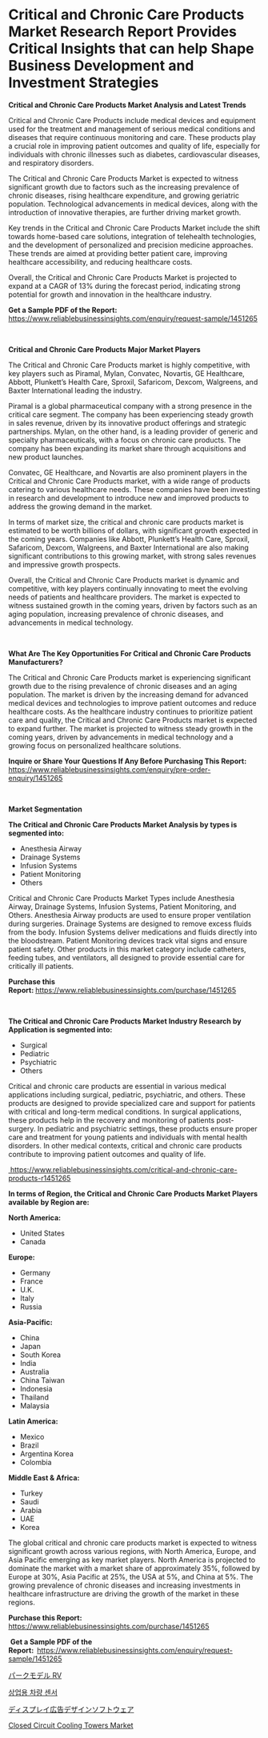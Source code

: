 <p><h1>Critical and Chronic Care Products Market Research Report Provides Critical Insights that can help Shape Business Development and Investment Strategies</h1></p><p><strong>Critical and Chronic Care Products Market Analysis and Latest Trends</strong></p>
<p><p>Critical and Chronic Care Products include medical devices and equipment used for the treatment and management of serious medical conditions and diseases that require continuous monitoring and care. These products play a crucial role in improving patient outcomes and quality of life, especially for individuals with chronic illnesses such as diabetes, cardiovascular diseases, and respiratory disorders.</p><p>The Critical and Chronic Care Products Market is expected to witness significant growth due to factors such as the increasing prevalence of chronic diseases, rising healthcare expenditure, and growing geriatric population. Technological advancements in medical devices, along with the introduction of innovative therapies, are further driving market growth.</p><p>Key trends in the Critical and Chronic Care Products Market include the shift towards home-based care solutions, integration of telehealth technologies, and the development of personalized and precision medicine approaches. These trends are aimed at providing better patient care, improving healthcare accessibility, and reducing healthcare costs.</p><p>Overall, the Critical and Chronic Care Products Market is projected to expand at a CAGR of 13% during the forecast period, indicating strong potential for growth and innovation in the healthcare industry.</p></p>
<p><strong>Get a Sample PDF of the Report:&nbsp;</strong> <a href="https://www.reliablebusinessinsights.com/enquiry/request-sample/1451265">https://www.reliablebusinessinsights.com/enquiry/request-sample/1451265</a></p>
<p>&nbsp;</p>
<p><strong>Critical and Chronic Care Products Major Market Players</strong></p>
<p><p>The Critical and Chronic Care Products market is highly competitive, with key players such as Piramal, Mylan, Convatec, Novartis, GE Healthcare, Abbott, Plunkett’s Health Care, Sproxil, Safaricom, Dexcom, Walgreens, and Baxter International leading the industry. </p><p>Piramal is a global pharmaceutical company with a strong presence in the critical care segment. The company has been experiencing steady growth in sales revenue, driven by its innovative product offerings and strategic partnerships. Mylan, on the other hand, is a leading provider of generic and specialty pharmaceuticals, with a focus on chronic care products. The company has been expanding its market share through acquisitions and new product launches.</p><p>Convatec, GE Healthcare, and Novartis are also prominent players in the Critical and Chronic Care Products market, with a wide range of products catering to various healthcare needs. These companies have been investing in research and development to introduce new and improved products to address the growing demand in the market.</p><p>In terms of market size, the critical and chronic care products market is estimated to be worth billions of dollars, with significant growth expected in the coming years. Companies like Abbott, Plunkett’s Health Care, Sproxil, Safaricom, Dexcom, Walgreens, and Baxter International are also making significant contributions to this growing market, with strong sales revenues and impressive growth prospects.</p><p>Overall, the Critical and Chronic Care Products market is dynamic and competitive, with key players continually innovating to meet the evolving needs of patients and healthcare providers. The market is expected to witness sustained growth in the coming years, driven by factors such as an aging population, increasing prevalence of chronic diseases, and advancements in medical technology.</p></p>
<p>&nbsp;</p>
<p><strong>What Are The Key Opportunities For Critical and Chronic Care Products Manufacturers?</strong></p>
<p><p>The Critical and Chronic Care Products market is experiencing significant growth due to the rising prevalence of chronic diseases and an aging population. The market is driven by the increasing demand for advanced medical devices and technologies to improve patient outcomes and reduce healthcare costs. As the healthcare industry continues to prioritize patient care and quality, the Critical and Chronic Care Products market is expected to expand further. The market is projected to witness steady growth in the coming years, driven by advancements in medical technology and a growing focus on personalized healthcare solutions.</p></p>
<p><strong>Inquire or Share Your Questions If Any Before Purchasing This Report:</strong> <a href="https://www.reliablebusinessinsights.com/enquiry/pre-order-enquiry/1451265">https://www.reliablebusinessinsights.com/enquiry/pre-order-enquiry/1451265</a></p>
<p>&nbsp;</p>
<p><strong>Market Segmentation</strong></p>
<p><strong>The Critical and Chronic Care Products Market Analysis by types is segmented into:</strong></p>
<p><ul><li>Anesthesia Airway</li><li>Drainage Systems</li><li>Infusion Systems</li><li>Patient Monitoring</li><li>Others</li></ul></p>
<p><p>Critical and Chronic Care Products Market Types include Anesthesia Airway, Drainage Systems, Infusion Systems, Patient Monitoring, and Others. Anesthesia Airway products are used to ensure proper ventilation during surgeries. Drainage Systems are designed to remove excess fluids from the body. Infusion Systems deliver medications and fluids directly into the bloodstream. Patient Monitoring devices track vital signs and ensure patient safety. Other products in this market category include catheters, feeding tubes, and ventilators, all designed to provide essential care for critically ill patients.</p></p>
<p><strong>Purchase this Report:&nbsp;</strong><a href="https://www.reliablebusinessinsights.com/purchase/1451265">https://www.reliablebusinessinsights.com/purchase/1451265</a></p>
<p>&nbsp;</p>
<p><strong>The Critical and Chronic Care Products Market Industry Research by Application is segmented into:</strong></p>
<p><ul><li>Surgical</li><li>Pediatric</li><li>Psychiatric</li><li>Others</li></ul></p>
<p><p>Critical and chronic care products are essential in various medical applications including surgical, pediatric, psychiatric, and others. These products are designed to provide specialized care and support for patients with critical and long-term medical conditions. In surgical applications, these products help in the recovery and monitoring of patients post-surgery. In pediatric and psychiatric settings, these products ensure proper care and treatment for young patients and individuals with mental health disorders. In other medical contexts, critical and chronic care products contribute to improving patient outcomes and quality of life.</p></p>
<p><a href="https://www.reliablebusinessinsights.com/critical-and-chronic-care-products-r1451265">&nbsp;https://www.reliablebusinessinsights.com/critical-and-chronic-care-products-r1451265</a></p>
<p><strong>In terms of Region, the Critical and Chronic Care Products Market Players available by Region are:</strong></p>
<p>
    <p> <strong> North America: </strong>
        <ul>
            <li>United States</li>
            <li>Canada</li>
        </ul>
        </p> 
    <p> <strong> Europe: </strong>
        <ul>
            <li>Germany</li>
            <li>France</li>
            <li>U.K.</li>
            <li>Italy</li>
            <li>Russia</li>
        </ul>
        </p> 
    <p> <strong> Asia-Pacific: </strong>
        <ul>
            <li>China</li>
            <li>Japan</li>
            <li>South Korea</li>
            <li>India</li>
            <li>Australia</li>
            <li>China Taiwan</li>
            <li>Indonesia</li>
            <li>Thailand</li>
            <li>Malaysia</li>
        </ul>
        </p> 
    <p> <strong> Latin America: </strong>
        <ul>
            <li>Mexico</li>
            <li>Brazil</li>
            <li>Argentina Korea</li>
            <li>Colombia</li>
        </ul>
        </p> 
    <p> <strong> Middle East & Africa: </strong>
        <ul>
            <li>Turkey</li>
            <li>Saudi</li>
            <li>Arabia</li>
            <li>UAE</li>
            <li>Korea</li>
        </ul>
    </p>
    </p>
<p><p>The global critical and chronic care products market is expected to witness significant growth across various regions, with North America, Europe, and Asia Pacific emerging as key market players. North America is projected to dominate the market with a market share of approximately 35%, followed by Europe at 30%, Asia Pacific at 25%, the USA at 5%, and China at 5%. The growing prevalence of chronic diseases and increasing investments in healthcare infrastructure are driving the growth of the market in these regions.</p></p>
<p><strong>Purchase this Report: </strong><a href="https://www.reliablebusinessinsights.com/purchase/1451265">https://www.reliablebusinessinsights.com/purchase/1451265</a></p>
<p>&nbsp;<strong>Get a Sample PDF of the Report:&nbsp;&nbsp;</strong><a href="https://www.reliablebusinessinsights.com/enquiry/request-sample/1451265">https://www.reliablebusinessinsights.com/enquiry/request-sample/1451265</a></p>
<p><strong></strong></p>
<p><p><a href="https://github.com/reliezer65/Market-Research-Report-List-2/blob/main/2141485166518.md">パークモデル RV</a></p><p><a href="https://github.com/DavidCarter19662022/Market-Research-Report-List-1/blob/main/1911354179700.md">상업용 차량 센서</a></p><p><a href="https://github.com/tanyaali3/Market-Research-Report-List-2/blob/main/4594731166519.md">ディスプレイ広告デザインソフトウェア</a></p><p><a href="https://github.com/ikahanika44/Market-Research-Report-List-1/blob/main/closed-circuit-cooling-towers-market.md">Closed Circuit Cooling Towers Market</a></p></p>